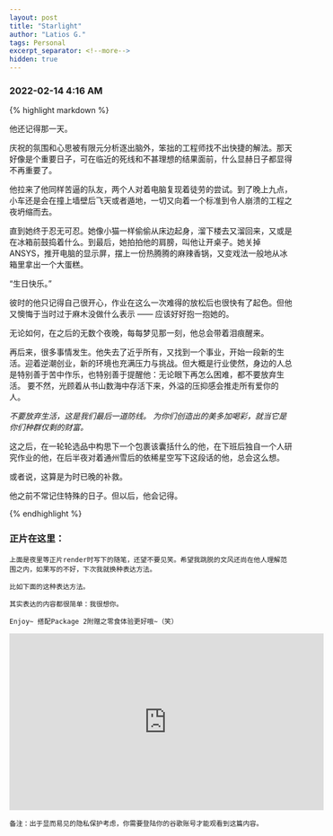 ```yaml
---
layout: post
title: "Starlight"
author: "Latios G."
tags: Personal
excerpt_separator: <!--more-->
hidden: true
---
```


<style>
  code {
    white-space : pre-wrap !important;
    word-break: break-word;
  }
</style>

### 2022-02-14 4:16 AM

{% highlight markdown %}

他还记得那一天。

庆祝的氛围和心思被有限元分析逐出脑外，笨拙的工程师找不出快捷的解法。那天好像是个重要日子，可在临近的死线和不甚理想的结果面前，什么显赫日子都显得不再重要了。

他拉来了他同样苦逼的队友，两个人对着电脑复现着徒劳的尝试。到了晚上九点，小车还是会在撞上墙壁后飞天或者遁地，一切又向着一个标准到令人崩溃的工程之夜坍缩而去。

直到她终于忍无可忍。她像小猫一样偷偷从床边起身，溜下楼去又溜回来，又或是在冰箱前鼓捣着什么。到最后，她拍拍他的肩膀，叫他让开桌子。她关掉ANSYS，推开电脑的显示屏，摆上一份热腾腾的麻辣香锅，又变戏法一般地从冰箱里拿出一个大蛋糕。

“生日快乐。”

彼时的他只记得自己很开心，作业在这么一次难得的放松后也很快有了起色。但他又懊悔于当时过于麻木没做什么表示 —— 应该好好抱一抱她的。

无论如何，在之后的无数个夜晚，每每梦见那一刻，他总会带着泪痕醒来。

再后来，很多事情发生。他失去了近乎所有，又找到一个事业，开始一段新的生活。迎着逆潮创业，新的环境也充满压力与挑战。但大概是行业使然，身边的人总是特别善于苦中作乐，也特别善于提醒他：无论眼下再怎么困难，都不要放弃生活。 要不然，光顾着从书山数海中存活下来，外溢的压抑感会推走所有爱你的人。

*不要放弃生活，这是我们最后一道防线。*
*为你们创造出的美多加喝彩，就当它是你们种群仅剩的财富。*

这之后，在一轮轮选品中构思下一个包裹该囊括什么的他，在下班后独自一个人研究作业的他，在后半夜对着通州雪后的依稀星空写下这段话的他，总会这么想。

或者说，这算是为时已晚的补救。

他之前不常记住特殊的日子。但以后，他会记得。

{% endhighlight %}

### 正片在这里：

`上面是夜里等正片render时写下的随笔，还望不要见笑。希望我跳脱的文风还尚在他人理解范围之内，如果写的不好，下次我就换种表达方法。`

`比如下面的这种表达方法。`

`其实表达的内容都很简单：我很想你。`

`Enjoy~ 搭配Package 2附赠之零食体验更好哦~（笑）`

<iframe width="560" height="315" src="https://www.youtube.com/embed/ARyuZyvxogQ" title="YouTube video player" frameborder="0" allow="accelerometer; autoplay; clipboard-write; encrypted-media; gyroscope; picture-in-picture" allowfullscreen></iframe>

`备注：出于显而易见的隐私保护考虑，你需要登陆你的谷歌账号才能观看到这篇内容。`


